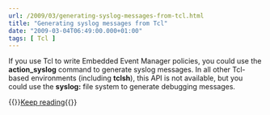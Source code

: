 ```yaml
---
url: /2009/03/generating-syslog-messages-from-tcl.html
title: "Generating syslog messages from Tcl"
date: "2009-03-04T06:49:00.000+01:00"
tags: [ Tcl ]
---
```

If you use Tcl to write Embedded Event Manager policies, you could use the **action\_syslog** command to generate syslog messages. In all other Tcl-based environments (including **tclsh**), this API is not available, but you could use the **syslog:** file system to generate debugging messages.

{{<jump>}}[Keep reading](https://www.ipspace.net/kb/Tclsh/){{</jump>}}
